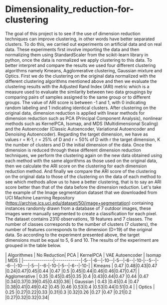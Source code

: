 # Dimensionality_reduction-for-clustering
The goal of this project is to see if the use of dimension reduction techniques can improve clustering, in other words have better separated clusters. To do this, we carried out experiments on artificial data and on real data. These experiments first involve importing the data and then normalizing them using StandardScaler from the scikit-learn library in python, once the data is normalized we apply clustering to this data.
To better interpret and compare the results we used four different clustering algorithms namely Kmeans, Agglomerative clustering, Gaussian mixture and Optics. First we do the clustering on the original data normalized with the different clustering algorithms mentioned above and then we evaluate the clustering results with the Adjusted Rand Index (ARI) metric which is a measure used to evaluate the similarity between two data groupings by comparing pairs of samples assigned to the same group or to different groups.
The value of ARI score is between -1 and 1, with 0 indicating random labeling and 1 indicating identical clusters. After clustering on the original data, dimension reduction is applied with linear methods for dimension reduction such as PCA (Principal Component Analysis), nonlinear methods such as KernelPCA, Isomap, and MDS (Multidimensional Scaling) and the Autoencoder (Classic Autoencoder, Variational Autoencoder and Denoising Autoencoder). Regarding the target dimension, we have as values ​​r = K-1, r = 25% of D and r = 50% of D with r the target dimension, K the number of clusters and D the initial dimension of the data.
Once the dimension is reduced through these different dimension reduction techniques, we perform the clustering again on the new data obtained using each method with the same algorithms as those used on the original data, then we calculate the ARI score on the clustering for each dimension reduction method. And finally we compare the ARI score of the clustering on the original data to those of the clustering on the data of each method to see which methods allow us to have a better clustering, that is to say an ARI score better than that of the data before the dimension reduction.
Let's take the example of the Image segmentation dataset that we downloaded from UCI Machine Learning Repository (https://archive.ics.uci.edu/dataset/50/image+segmentation) containing instances randomly drawn from a database of 7 outdoor images, these images were manually segmented to create a classification for each pixel. The dataset contains 2310 observations, 19 features and 7 classes. The number of classes corresponds to the number of clusters (7 clusters), the number of features corresponds to the dimension (D=19) of the original data. So according to the experiment presented above, the target dimensions must be equal to 5, 6 and 10. The results of the experiment are grouped in the table below.


| Algorithmes   | No Reduction| PCA           | KernelPCA    | VAE Autoencoder  | Isomap       | MDS          |
|---------------|-------------|-5--|-6--|-10--|-5--|-6--|-10-|--5--|--6--|-10---|-5--|--6-|-10-|-5--|-6--|-10-|
| Kmeans        |    0.47     |0.48|0.43|0.47 |0.24|0.47|0.45|0.44 |0.47 |0.5   |0.45|0.44|0.46|0.46|0.47|0.47|
| Agglomerative |    0.35     |0.45|0.45|0.35 |0.4 |0.43|0.44|0.47 |0.44 |0.47  |0.34|0.37|0.39|0.45|0.43|0.36|
| Gaussian      |    0.43     |0.45|0.4 |0.47 |0.38|0.41|0.49|0.42 |0.45 |0.46  |0.53|0.4 |0.53|0.44|0.51|0.4 |
| Optics        |    0.25     |0.27|0.22|0.33 |0.31|0.3 |0.32|0.26 |0.27 |0.47  |0.21|0.2 |0.27|0.32|0.32|0.34|

